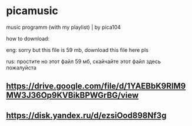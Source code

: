 # picamusic
music programm (with my playlist) | by pica104

how to download:


eng: sorry but this file is 59 mb, download this file here pls

rus: простите но этот файл 59 мб, скайчайте этот файл здесь пожалуйста

https://drive.google.com/file/d/1YAEBbK9RlM9MW3J36Op9KVBikBPWGrBG/view 
-
https://disk.yandex.ru/d/ezsiOod898Nf3g
-
